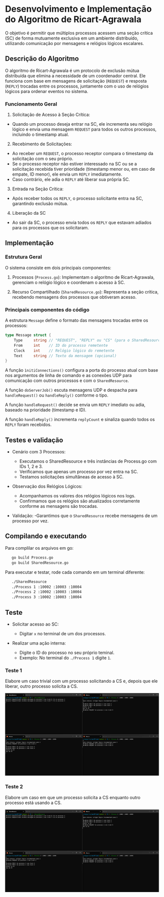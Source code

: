 # Desenvolvimento e Implementação do Algoritmo de Ricart-Agrawala

O objetivo é permitir que múltiplos processos acessem uma seção crítica (SC) de forma mutuamente exclusiva em um ambiente distribuído, utilizando comunicação por mensagens e relógios lógicos escalares.

## Descrição do Algoritmo

O algoritmo de Ricart-Agrawala é um protocolo de exclusão mútua distribuída que elimina a necessidade de um coordenador central. Ele funciona com base em mensagens de solicitação (`REQUEST`) e resposta (`REPLY`) trocadas entre os processos, juntamente com o uso de relógios lógicos para ordenar eventos no sistema.

### Funcionamento Geral

1. Solicitação de Acesso à Seção Crítica:
  - Quando um processo deseja entrar na SC, ele incrementa seu relógio lógico e envia uma mensagem `REQUEST` para todos os outros processos, incluindo o timestamp atual.

2. Recebimento de Solicitações:
  - Ao receber um `REQUEST`, o processo receptor compara o timestamp da solicitação com o seu próprio.
  - Se o processo receptor não estiver interessado na SC ou se a solicitação recebida tiver prioridade (timestamp menor ou, em caso de empate, ID menor), ele envia um `REPLY` imediatamente.
  - Caso contrário, ele adia o `REPLY` até liberar sua própria SC.

3. Entrada na Seção Crítica:
  - Após receber todos os `REPLY`, o processo solicitante entra na SC, garantindo exclusão mútua.

4. Liberação da SC
  - Ao sair da SC, o processo envia todos os `REPLY` que estavam adiados para os processos que os solicitaram.

## Implementação

### Estrutura Geral

O sistema consiste em dois principais componentes:

1. Processos (`Process.go`): Implementam o algoritmo de Ricart-Agrawala, gerenciam o relógio lógico e coordenam o acesso à SC.

2. Recurso Compartilhado (`SharedResource.go`): Representa a seção crítica, recebendo mensagens dos processos que obtiveram acesso.

### Principais componentes do código

A estrutura `Message` define o formato das mensagens trocadas entre os processos:

```go
type Message struct {
    Type     string // "REQUEST", "REPLY" ou "CS" (para o SharedResource)
    From     int    // ID do processo remetente
    Clock    int    // Relógio lógico do remetente
    Text     string // Texto da mensagem (opcional)
}
```

A função `ìnitiConnections()` configura a porta do processo atual com base nos argumentos de linha de comando e as conexões UDP para comunicação com outros processos e com o `SharedResource`.

A função `doServerJob()` escuta mensagens UDP e despacha para `handleRequest()` ou `handleReply()` conforme o tipo.

A função `handleRequest()` decide se envia um `REPLY` imediato ou adia, baseado na prioridade (timestamp e ID).

A função `handleReply()` incrementa `replyCount` e sinaliza quando todos os `REPLY` foram recebidos.

## Testes e validação

- Cenário com 3 Processos:
  - Executamos o SharedResource e três instâncias de Process.go com IDs 1, 2 e 3.
  - Verificamos que apenas um processo por vez entra na SC.
  - Testamos solicitações simultâneas de acesso à SC.

- Observação dos Relógios Lógicos:
  - Acompanhamos os valores dos relógios lógicos nos logs.
  - Confirmamos que os relógios são atualizados corretamente conforme as mensagens são trocadas.

- Validação:
  -Garantimos que o `SharedResource` recebe mensagens de um processo por vez.

## Compilando e executando

Para complilar os arquivos em go:

```bash
   go build Process.go
   go build SharedResource.go
```

Para executar e testar, rode cada comando em um terminal diferente:

```bash
   ./SharedResource 
   ./Process 1 :10002 :10003 :10004 
   ./Process 2 :10002 :10003 :10004 
   ./Process 3 :10002 :10003 :10004 
```

## Teste

- Solicitar acesso ao SC:
  - Digitar `x` no terminal de um dos processos.

- Realizar uma ação interna:
  - Digite o ID do processo no seu próprio teminal.
  - Exemplo: No terminal do `./Precess 1` digite `1`.

### Teste 1

Elabore um caso trivial com um processo solicitando a CS e, depois que ele
liberar, outro processo solicita a CS.

![Teste 1](./imagens/caso1.png)

### Teste 2

Elabore um caso em que um processo solicita a CS enquanto outro processo
está usando a CS.

![Teste 2](./imagens/caso2.png)
